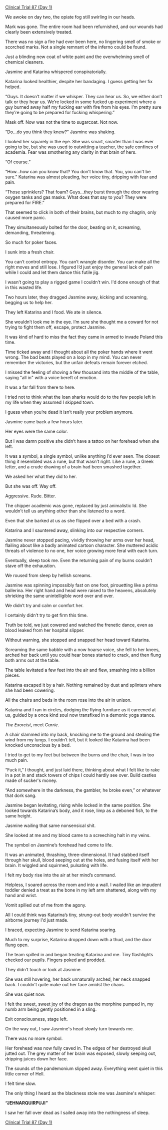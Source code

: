 [Clinical Trial 87 (Day 1)](https://www.reddit.com/r/nosleep/comments/wtfxj2/clinical_trial_87_part_1/)

We awoke on day two, the opiate fog still swirling in our heads.

Mark was gone. The entire room had been refurnished, and our wounds had clearly been extensively treated.

There was no sign a fire had ever been here, no lingering smell of smoke or scorched marks. Not a single remnant of the inferno could be found.

Just a blinding new coat of white paint and the overwhelming smell of chemical cleaners.

Jasmine and Katarina whispered conspiratorially.

Katarina looked healthier, despite her bandaging. I guess getting her fix helped.

“Guys. It doesn’t matter if we whisper. They can hear us. So, we either don’t talk or they hear us. We’re locked in some fucked up experiment where a guy burned away half my fucking ear with fire from his eyes. I’m pretty sure they’re going to be prepared for fucking whispering.”

Mask off. Now was not the time to sugarcoat. Not now.

“Do…do you think they knew?” Jasmine was shaking.

I looked her squarely in the eye. She was smart, smarter than I was ever going to be, but she was used to outwitting a teacher, the safe confines of academia. Fear was smothering any clarity in that brain of hers.

“Of course.”

“How…how can you know that? You don’t know that. You, you can't be sure.” Katarina was almost pleading, her voice tiny, dripping with fear and pain.

“Those sprinklers? That foam? Guys…they burst through the door wearing oxygen tanks and gas masks. What does that say to you? They were prepared for FIRE.”

That seemed to click in both of their brains, but much to my chagrin, only caused more panic.

They simultaneously bolted for the door, beating on it, screaming, demanding, threatening.

So much for poker faces.

I sunk into a fresh chair.

You can’t control entropy. You can’t wrangle disorder. You can make all the right moves and still lose. I figured I’d just enjoy the general lack of pain while I could and let them dance this futile jig.

I wasn’t going to play a rigged game I couldn’t win. I'd done enough of that in this wasted life.

Two hours later, they dragged Jasmine away, kicking and screaming, begging us to help her.

They left Katarina and I food. We ate in silence.

She wouldn’t look me in the eye. I’m sure she thought me a coward for not trying to fight them off, escape, protect Jasmine.

It was kind of hard to miss the fact they came in armed to invade Poland this time.

Time ticked away and I thought about all the poker hands where it went wrong. The bad beats played on a loop in my mind. You can never remember the victories, but the unfair defeats remain forever etched.

I missed the feeling of shoving a few thousand into the middle of the table, saying "all in" with a voice bereft of emotion.

It was a far fall from there to here.

I tried not to think what the loan sharks would do to the few people left in my life when they assumed I skipped town.

I guess when you’re dead it isn’t really your problem anymore.

Jasmine came back a few hours later.

Her eyes were the same color.

But I was damn positive she didn’t have a tattoo on her forehead when she left.

It was a symbol, a single symbol, unlike anything I’d ever seen. The closest thing it resembled was a rune, but that wasn’t right. Like a rune, a Greek letter, and a crude drawing of a brain had been smashed together.

We asked her what they did to her.

But she was off. Way off.

Aggressive. Rude. Bitter.

The chipper academic was gone, replaced by just animalistic Id. She wouldn’t tell us anything other than she listened to a word.

Even that she barked at us as she flipped over a bed with a crash.

Katarina and I sauntered away, slinking into our respective corners.

Jasmine never stopped pacing, vividly throwing her arms over her head, flailing about like a badly animated cartoon character. She muttered acidic threats of violence to no one, her voice growing more feral with each turn.

Eventually, sleep took me. Even the returning pain of my burns couldn’t stave off the exhaustion.

We roused from sleep by hellish screams.

Jasmine was spinning impossibly fast on one foot, pirouetting like a prima ballerina. Her right hand and head were raised to the heavens, absolutely shrieking the same unintelligible word over and over.

We didn’t try and calm or comfort her.

I certainly didn’t try to get firm this time.

Truth be told, we just cowered and watched the frenetic dance, even as blood leaked from her hospital slipper.

Without warning, she stopped and snapped her head toward Katarina.

Screaming the same babble with a now hoarse voice, she fell to her knees, arched her back until you could hear bones started to crack, and then flung both arms out at the table.

The table levitated a few feet into the air and flew, smashing into a billion pieces.

Katarina escaped it by a hair. Nothing remained by dust and splinters where she had been cowering.

All the chairs and beds in the room rose into the air in unison.

Katarina and I ran in circles, dodging the flying furniture as it careened at us, guided by a once kind soul now transfixed in a demonic yoga stance.

*The Exorcist*, meet *Carrie*.

A chair slammed into my back, knocking me to the ground and stealing the wind from my lungs. I couldn’t tell, but it looked like Katarina had been knocked unconscious by a bed.

I tried to get to my feet but between the burns and the chair, I was in too much pain.

“Fuck it,” I thought, and just laid there, thinking about what I felt like to rake in a pot in and stack towers of chips I could hardly see over. Build castles made of sucker's money.

“And somewhere in the darkness, the gambler, he broke even,” or whatever that dork sang.

Jasmine began levitating, rising while locked in the same position. She looked towards Katarina’s body, and it rose, limp as a deboned fish, to the same height.

Jasmine wailing that same nonsensical shit.

She looked at me and my blood came to a screeching halt in my veins.

The symbol on Jasmine’s forehead had come to life.

It was an animated, thrashing, three-dimensional. It had stabbed itself through her skull, blood seeping out at the holes, and fusing itself with her brain. It wiggled and squirmed, pulsating with life.

I felt my body rise into the air at her mind’s command.

Helpless, I soared across the room and into a wall. I wailed like an impudent toddler denied a treat as the bone in my left arm shattered, along with my hand and wrist.

Vomit spilled out of me from the agony.

All I could think was Katarina’s tiny, strung-out body wouldn't survive the airborne journey I'd just made.

I braced, expecting Jasmine to send Katarina soaring.

Much to my surprise, Katarina dropped down with a thud, and the door flung open.

The team spilled in and began treating Katarina and me. Tiny flashlights checked our pupils. Fingers poked and prodded.

They didn’t touch or look at Jasmine.

She was still hovering, her back unnaturally arched, her neck snapped back. I couldn't quite make out her face amidst the chaos.

She was quiet now.

I felt the sweet, sweet joy of the dragon as the morphine pumped in, my numb arm being gently positioned in a sling.

Exit consciousness, stage left.

On the way out, I saw Jasmine's head slowly turn towards me.

There was no more symbol.

Her forehead was now fully caved in. The edges of her destroyed skull jutted out. The grey matter of her brain was exposed, slowly seeping out, dripping juices down her face.

The sounds of the pandemonium slipped away. Everything went quiet in this little corner of Hell.

I felt time slow.

The only thing I heard as the blackness stole me was Jasmine's whisper:

**“JEHNARQUIRPUJI”**

I saw her fall over dead as I sailed away into the nothingness of sleep.

[Clinical Trial 87 (Day 1)](https://www.reddit.com/r/nosleep/comments/wtfxj2/clinical_trial_87_part_1/)